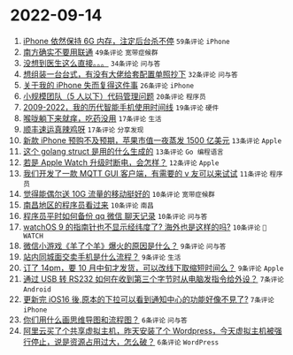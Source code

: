 # 2022-09-14

1. [iPhone 依然保持 6G 内存，注定后台杀不停](https://www.v2ex.com/t/879906) `59条评论` `iPhone`
1. [南方确实不要用联通](https://www.v2ex.com/t/879870) `49条评论` `宽带症候群`
1. [没想到医生这么直接。。。](https://www.v2ex.com/t/879922) `34条评论` `问与答`
1. [想组装一台台式，有没有大佬给套配置单照抄下](https://www.v2ex.com/t/879889) `32条评论` `问与答`
1. [关于我的 iPhone 失而复得这件事](https://www.v2ex.com/t/879875) `26条评论` `iPhone`
1. [小规模团队（5 人以下）代码管理问题](https://www.v2ex.com/t/879876) `20条评论` `程序员`
1. [2009-2022，我的历代智能手机使用时间线](https://www.v2ex.com/t/879902) `19条评论` `硬件`
1. [喉咙躺下来就痒，吃药没用](https://www.v2ex.com/t/879900) `17条评论` `生活`
1. [顺丰速运真辣鸡呀](https://www.v2ex.com/t/879869) `17条评论` `分享发现`
1. [新款 iPhone 预购不及预期，苹果市值一夜蒸发 1500 亿美元](https://www.v2ex.com/t/879928) `13条评论` `Apple`
1. [这个 golang struct 是用的什么生成的](https://www.v2ex.com/t/879865) `13条评论` `Go 编程语言`
1. [若是 Apple Watch 升级时断电，会怎样？](https://www.v2ex.com/t/879887) `12条评论` `Apple`
1. [我们开发了一款 MQTT GUI 客户端，有需要的 v 友可以来试试](https://www.v2ex.com/t/879867) `11条评论` `程序员`
1. [觉得能偶尔送 10G 流量的移动挺好的](https://www.v2ex.com/t/879920) `10条评论` `宽带症候群`
1. [南昌地区的程序员看过来](https://www.v2ex.com/t/879895) `10条评论` `南昌`
1. [程序员平时如何备份 qq 微信 聊天记录](https://www.v2ex.com/t/879892) `10条评论` `问与答`
1. [watchOS 9 的指南针也不显示经纬度了? 海外也是这样的吗?](https://www.v2ex.com/t/879879) `10条评论` ` WATCH`
1. [微信小游戏《羊了个羊》爆火的原因是什么？](https://www.v2ex.com/t/879911) `9条评论` `问与答`
1. [站内同城面交卖手机是什么流程？](https://www.v2ex.com/t/879885) `9条评论` `生活`
1. [订了 14pm，要 10 月中旬才发货，可以改线下取缩短时间么？](https://www.v2ex.com/t/879877) `9条评论` `Apple`
1. [通过 USB 转 RS232 如何在收到第三个字节时从电脑发指令给外设？](https://www.v2ex.com/t/879905) `7条评论` `Android`
1. [更新完 iOS16 後,原本的下拉可以看到通知中心的功能好像不見了?](https://www.v2ex.com/t/879880) `7条评论` `iPhone`
1. [你们用什么画思维导图和流程图？](https://www.v2ex.com/t/879919) `6条评论` `问与答`
1. [阿里云买了个共享虚拟主机，昨天安装了个 Wordpress，今天虚拟主机被强行停止，说是资源占用过大，怎么破？](https://www.v2ex.com/t/879915) `6条评论` `WordPress`
